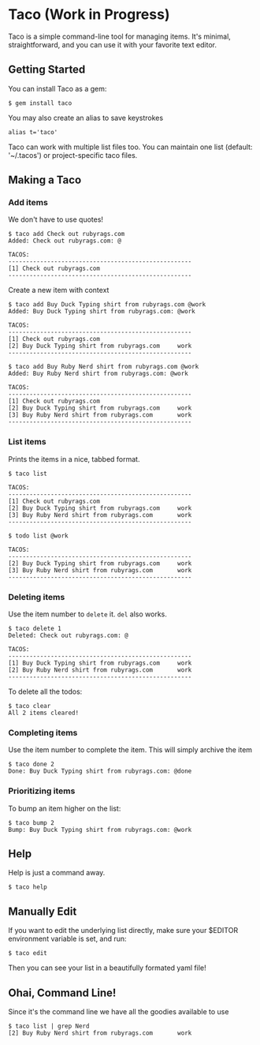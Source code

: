 Taco (Work in Progress)
==========

Taco is a simple command-line tool for managing items. It's minimal,
straightforward, and you can use it with your favorite text editor.

Getting Started
----------
You can install Taco as a gem:

    $ gem install taco

You may also create an alias to save keystrokes

    alias t='taco'

Taco can work with multiple list files too.  You can maintain one list
(default: '~/.tacos') or project-specific taco files.


Making a Taco
----------

### Add items

We don't have to use quotes!

    $ taco add Check out rubyrags.com
    Added: Check out rubyrags.com: @

    TACOS:
    ----------------------------------------------------
    [1] Check out rubyrags.com
    ----------------------------------------------------                      

Create a new item with context

    $ taco add Buy Duck Typing shirt from rubyrags.com @work
    Added: Buy Duck Typing shirt from rubyrags.com: @work

    TACOS:
    ----------------------------------------------------
    [1] Check out rubyrags.com                      
    [2] Buy Duck Typing shirt from rubyrags.com     work
    ----------------------------------------------------

    $ taco add Buy Ruby Nerd shirt from rubyrags.com @work
    Added: Buy Ruby Nerd shirt from rubyrags.com: @work

    TACOS:
    ----------------------------------------------------
    [1] Check out rubyrags.com                      
    [2] Buy Duck Typing shirt from rubyrags.com     work
    [3] Buy Ruby Nerd shirt from rubyrags.com       work
    ----------------------------------------------------

### List items

Prints the items in a nice, tabbed format.

    $ taco list

    TACOS:
    ----------------------------------------------------
    [1] Check out rubyrags.com                      
    [2] Buy Duck Typing shirt from rubyrags.com     work
    [3] Buy Ruby Nerd shirt from rubyrags.com       work
    ----------------------------------------------------

    $ todo list @work

    TACOS:
    ----------------------------------------------------
    [2] Buy Duck Typing shirt from rubyrags.com     work
    [3] Buy Ruby Nerd shirt from rubyrags.com       work
    ----------------------------------------------------

### Deleting items

Use the item number to `delete` it. `del` also works.

    $ taco delete 1
    Deleted: Check out rubyrags.com: @

    TACOS:
    ----------------------------------------------------              
    [1] Buy Duck Typing shirt from rubyrags.com     work
    [2] Buy Ruby Nerd shirt from rubyrags.com       work
    ----------------------------------------------------     

To delete all the todos:

    $ taco clear
    All 2 items cleared!

### Completing items

Use the item number to complete the item.  This will simply archive the item

    $ taco done 2
    Done: Buy Duck Typing shirt from rubyrags.com: @done

### Prioritizing items

To bump an item higher on the list:

    $ taco bump 2
    Bump: Buy Duck Typing shirt from rubyrags.com: @work

Help
----------
Help is just a command away.

    $ taco help

Manually Edit
----------
If you want to edit the underlying list directly, make sure your $EDITOR
environment variable is set, and run:

    $ taco edit

Then you can see your list in a beautifully formated yaml file!

Ohai, Command Line!
----------
Since it's the command line we have all the goodies available to use

    $ taco list | grep Nerd
    [2] Buy Ruby Nerd shirt from rubyrags.com       work




